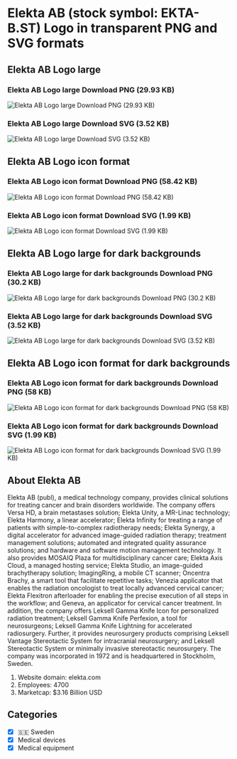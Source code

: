 # Elekta AB (stock symbol: EKTA-B.ST) Logo in transparent PNG and SVG formats

## Elekta AB Logo large

### Elekta AB Logo large Download PNG (29.93 KB)

![Elekta AB Logo large Download PNG (29.93 KB)](/img/orig/EKTA-B.ST_BIG-bc162cda.png)

### Elekta AB Logo large Download SVG (3.52 KB)

![Elekta AB Logo large Download SVG (3.52 KB)](/img/orig/EKTA-B.ST_BIG-a405d4a4.svg)

## Elekta AB Logo icon format

### Elekta AB Logo icon format Download PNG (58.42 KB)

![Elekta AB Logo icon format Download PNG (58.42 KB)](/img/orig/EKTA-B.ST-8198ff70.png)

### Elekta AB Logo icon format Download SVG (1.99 KB)

![Elekta AB Logo icon format Download SVG (1.99 KB)](/img/orig/EKTA-B.ST-fec57802.svg)

## Elekta AB Logo large for dark backgrounds

### Elekta AB Logo large for dark backgrounds Download PNG (30.2 KB)

![Elekta AB Logo large for dark backgrounds Download PNG (30.2 KB)](/img/orig/EKTA-B.ST_BIG.D-17d3c972.png)

### Elekta AB Logo large for dark backgrounds Download SVG (3.52 KB)

![Elekta AB Logo large for dark backgrounds Download SVG (3.52 KB)](/img/orig/EKTA-B.ST_BIG.D-e43dda14.svg)

## Elekta AB Logo icon format for dark backgrounds

### Elekta AB Logo icon format for dark backgrounds Download PNG (58 KB)

![Elekta AB Logo icon format for dark backgrounds Download PNG (58 KB)](/img/orig/EKTA-B.ST.D-7c032804.png)

### Elekta AB Logo icon format for dark backgrounds Download SVG (1.99 KB)

![Elekta AB Logo icon format for dark backgrounds Download SVG (1.99 KB)](/img/orig/EKTA-B.ST.D-1596abee.svg)

## About Elekta AB

Elekta AB (publ), a medical technology company, provides clinical solutions for treating cancer and brain disorders worldwide. The company offers Versa HD, a brain metastases solution; Elekta Unity, a MR-Linac technology; Elekta Harmony, a linear accelerator; Elekta Infinity for treating a range of patients with simple-to-complex radiotherapy needs; Elekta Synergy, a digital accelerator for advanced image-guided radiation therapy; treatment management solutions; automated and integrated quality assurance solutions; and hardware and software motion management technology. It also provides MOSAIQ Plaza for multidisciplinary cancer care; Elekta Axis Cloud, a managed hosting service; Elekta Studio, an image-guided brachytherapy solution; ImagingRing, a mobile CT scanner; Oncentra Brachy, a smart tool that facilitate repetitive tasks; Venezia applicator that enables the radiation oncologist to treat locally advanced cervical cancer; Elekta Flexitron afterloader for enabling the precise execution of all steps in the workflow; and Geneva, an applicator for cervical cancer treatment. In addition, the company offers Leksell Gamma Knife Icon for personalized radiation treatment; Leksell Gamma Knife Perfexion, a tool for neurosurgeons; Leksell Gamma Knife Lightning for accelerated radiosurgery. Further, it provides neurosurgery products comprising Leksell Vantage Stereotactic System for intracranial neurosurgery; and Leksell Stereotactic System or minimally invasive stereotactic neurosurgery. The company was incorporated in 1972 and is headquartered in Stockholm, Sweden.

1. Website domain: elekta.com
2. Employees: 4700
3. Marketcap: $3.16 Billion USD


## Categories
- [x] 🇸🇪 Sweden
- [x] Medical devices
- [x] Medical equipment

